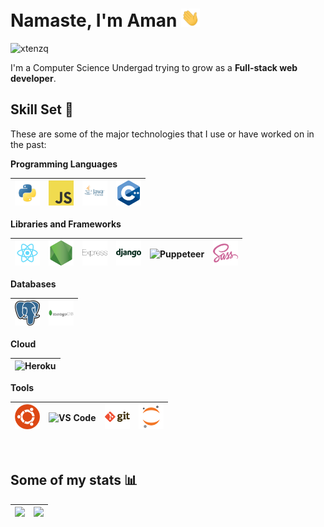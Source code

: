 <h1>Namaste, I'm Aman <img  src="https://raw.githubusercontent.com/ABSphreak/ABSphreak/master/gifs/Hi.gif" width="30px"></h1>

<p align="left"> <img src="https://komarev.com/ghpvc/?username=MrAman007&label=Profile%20views&color=0e75b6&style=flat" alt="xtenzq" /> </p>

I'm a Computer Science Undergad trying to grow as a **Full-stack web developer**.

## Skill Set :muscle:

These are some of the major technologies that I use or have worked on in the past:

**Programming Languages**

| <img title="Python" alt="Python" width="40px" src="https://raw.githubusercontent.com/github/explore/master/topics/python/python.png" /> | <img alt="JS" title="JavaScript" width="40px" src="https://raw.githubusercontent.com/github/explore/master/topics/javascript/javascript.png"> | <img title="Java" alt="Java" width="40px" src="https://raw.githubusercontent.com/github/explore/master/topics/java/java.png"> | <img title="C++" alt="C++" width="40px" src="https://raw.githubusercontent.com/github/explore/master/topics/cpp/cpp.png"> |
| --------------------------------------------------------------------------------------------------------------------------------------- | --------------------------------------------------------------------------------------------------------------------------------------------- | ----------------------------------------------------------------------------------------------------------------------------- | ------------------------------------------------------------------------------------------------------------------------- |

**Libraries and Frameworks**

| <img title="React" alt="React" width="40px" src="https://raw.githubusercontent.com/github/explore/master/topics/react/react.png"> | <img title="Nodejs" alt="Nodejs" width="40px" src="https://raw.githubusercontent.com/github/explore/master/topics/nodejs/nodejs.png"> | <img title="Express" alt="Express" width="40px" src="https://raw.githubusercontent.com/github/explore/master/topics/express/express.png"> | <img title="Django" alt="Django" width="40px" src="https://raw.githubusercontent.com/github/explore/master/topics/django/django.png"> | <img title="Puppeteer" alt="Puppeteer" width="40px" src="https://user-images.githubusercontent.com/10379601/29446482-04f7036a-841f-11e7-9872-91d1fc2ea683.png"> | <img title="SASS" alt="SASS" width="40px" src="https://raw.githubusercontent.com/github/explore/master/topics/sass/sass.png"> |
| --------------------------------------------------------------------------------------------------------------------------------- | ------------------------------------------------------------------------------------------------------------------------------------- | ----------------------------------------------------------------------------------------------------------------------------------------- | ------------------------------------------------------------------------------------------------------------------------------------- | --------------------------------------------------------------------------------------------------------------------------------------------------------------- | ----------------------------------------------------------------------------------------------------------------------------- |

**Databases**

| <img title="postgreSQL" alt="postgreSQL" width="40px" src="https://raw.githubusercontent.com/github/explore/master/topics/postgresql/postgresql.png"> | <img title="MongoDB" alt="MongoDB" width="40px" src="https://raw.githubusercontent.com/github/explore/master/topics/mongodb/mongodb.png"> |
| ----------------------------------------------------------------------------------------------------------------------------------------------------- | ----------------------------------------------------------------------------------------------------------------------------------------- |

**Cloud**

| <img title="Heroku" alt="Heroku" width="40px" src="https://img.icons8.com/color/48/000000/heroku.png"> |
| ------------------------------------------------------------------------------------------------------ |

**Tools**

| <img title="Ubuntu" alt="Ubuntu" width="40px" src="https://raw.githubusercontent.com/github/explore/master/topics/ubuntu/ubuntu.png"> | <img title="VS Code" alt="VS Code" width="40px" src="https://img.icons8.com/fluent/48/000000/visual-studio-code-2019.png"> | <img title="git" alt="git" width="40px" src="https://raw.githubusercontent.com/github/explore/master/topics/git/git.png"> | <img title="Jupyter Notebook" alt="Jupyter" width="40px" src="https://raw.githubusercontent.com/github/explore/master/topics/jupyter-notebook/jupyter-notebook.png"> |
| ------------------------------------------------------------------------------------------------------------------------------------- | -------------------------------------------------------------------------------------------------------------------------- | ------------------------------------------------------------------------------------------------------------------------- | -------------------------------------------------------------------------------------------------------------------------------------------------------------------- |

<br>

## Some of my stats :bar_chart:

| <img src="https://github-readme-stats.vercel.app/api?username=MrAman007&show_icons=true&theme=material-palenight&include_all_commits=true"> | <img src="https://github-readme-stats.vercel.app/api/top-langs/?username=MrAman007&layout=compact&theme=material-palenight"> |
| -------------------------------------------------------------------------------------------------------------------------------- | ----------------------------------------------------------------------------------------------------------------- |

<br>
